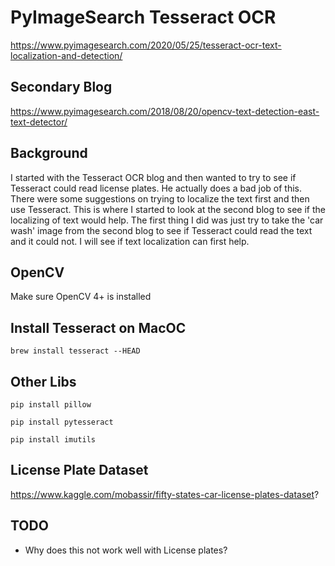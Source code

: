 # PyImageSearch Tesseract OCR

https://www.pyimagesearch.com/2020/05/25/tesseract-ocr-text-localization-and-detection/

## Secondary Blog

https://www.pyimagesearch.com/2018/08/20/opencv-text-detection-east-text-detector/

## Background

I started with the Tesseract OCR blog and then wanted to try to see if Tesseract could read license plates.  He actually does a bad job of this.  There were some suggestions on trying to localize the text first and then use Tesseract.  This is where I started to look at the second blog to see if the localizing of text would help.  The first thing I did was just try to take the 'car wash' image from the second blog to see if Tesseract could read the text and it could not.  I will see if text localization can first help.


## OpenCV

Make sure OpenCV 4+ is installed

## Install Tesseract on MacOC

`brew install tesseract --HEAD`

## Other Libs

`pip install pillow`

`pip install pytesseract`

`pip install imutils`

## License Plate Dataset

https://www.kaggle.com/mobassir/fifty-states-car-license-plates-dataset?

## TODO

* Why does this not work well with License plates?
